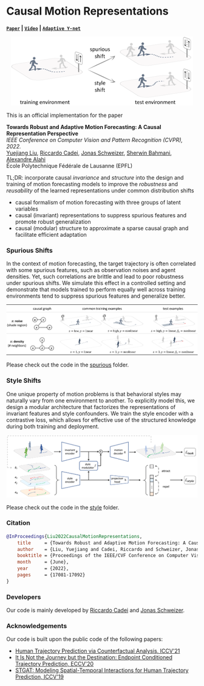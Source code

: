 # Causal Motion Representations

**[`Paper`](https://arxiv.org/abs/2111.14820) | [`Video`](https://youtu.be/mqx988tyhfc) | [`Adaptive Y-net`](https://github.com/sherwinbahmani/ynet_adaptive)**

<p align="center">
  <img src="docs/shift.png" width="480">
</p>

This is an official implementation for the paper

**Towards Robust and Adaptive Motion Forecasting: A Causal Representation Perspective**
<br>
*IEEE Conference on Computer Vision and Pattern Recognition (CVPR), 2022.*
<br>
<a href="https://sites.google.com/view/yuejiangliu">Yuejiang Liu</a>,
<a href="https://www.riccardocadei.com">Riccardo Cadei</a>,
<a href="https://people.epfl.ch/jonas.schweizer/?lang=en">Jonas Schweizer</a>,
<a href="https://www.linkedin.com/in/sherwin-bahmani-a2b5691a9">Sherwin Bahmani</a>,
<a href="https://people.epfl.ch/alexandre.alahi/?lang=en/">Alexandre Alahi</a>
<br>
École Polytechnique Fédérale de Lausanne (EPFL)

TL;DR: incorporate causal *invariance* and *structure* into the design and training of motion forecasting models to improve the *robustness* and *reusability* of the learned representations under common distribution shifts
* causal formalism of motion forecasting with three groups of latent variables
* causal (invariant) representations to suppress spurious features and promote robust generalization
* causal (modular) structure to approximate a sparse causal graph and facilitate efficient adaptation

### Spurious Shifts

In the context of motion forecasting, the target trajectory is often correlated with some spurious features, such as observation noises and agent densities. Yet, such correlations are brittle and lead to poor robustness under spurious shifts. We simulate this effect in a controlled setting and demonstrate that models trained to perform equally well across training environments tend to suppress spurious features and generalize better.

<p align="center">
  <img src="docs/spurious.png" width="800">
</p>

Please check out the code in the [spurious](spurious) folder.

### Style Shifts

One unique property of motion problems is that behavioral styles may naturally vary from one environment to another. To explicitly model this, we design a modular architecture that factorizes the representations of invariant features and style confounders. We train the style encoder with a contrastive loss, which allows for effective use of the structured knowledge during both training and deployment.

<p align="center">
  <img src="docs/overview.png" width="800">
</p>

Please check out the code in the [style](style) folder.

### Citation

```bibtex
@InProceedings{Liu2022CausalMotionRepresentations,
    title     = {Towards Robust and Adaptive Motion Forecasting: A Causal Representation Perspective},
    author    = {Liu, Yuejiang and Cadei, Riccardo and Schweizer, Jonas and Bahmani, Sherwin and Alahi, Alexandre},
    booktitle = {Proceedings of the IEEE/CVF Conference on Computer Vision and Pattern Recognition (CVPR)},
    month     = {June},
    year      = {2022},
    pages     = {17081-17092}
}
```

### Developers

Our code is mainly developed by [Riccardo Cadei](https://www.riccardocadei.com) and [Jonas Schweizer](https://people.epfl.ch/jonas.schweizer/?lang=en).

### Acknowledgements

Our code is built upon the public code of the following papers:
* [Human Trajectory Prediction via Counterfactual Analysis, ICCV'21](https://github.com/CHENGY12/CausalHTP)
* [It Is Not the Journey but the Destination: Endpoint Conditioned Trajectory Prediction, ECCV'20](https://github.com/HarshayuGirase/Human-Path-Prediction)
* [STGAT: Modeling Spatial-Temporal Interactions for Human Trajectory Prediction, ICCV'19](https://github.com/huang-xx/STGAT)
